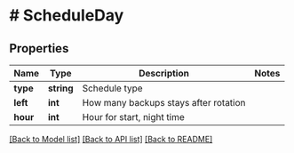 # # ScheduleDay

## Properties

Name | Type | Description | Notes
------------ | ------------- | ------------- | -------------
**type** | **string** | Schedule type |
**left** | **int** | How many backups stays after rotation |
**hour** | **int** | Hour for start, night time |

[[Back to Model list]](../../README.md#models) [[Back to API list]](../../README.md#endpoints) [[Back to README]](../../README.md)
